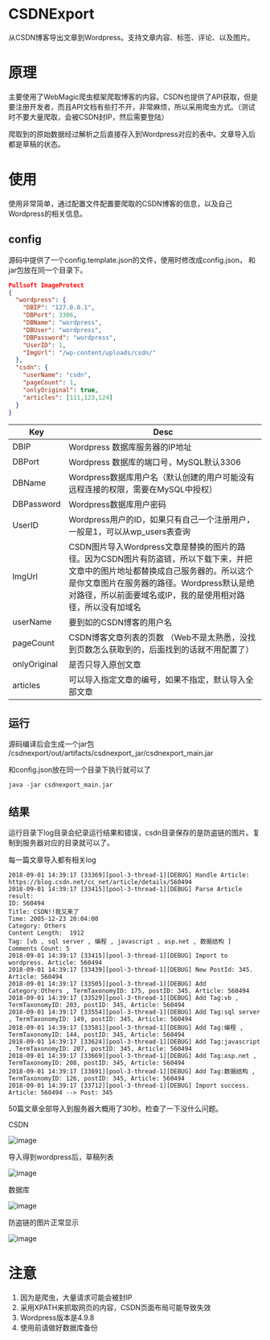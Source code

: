 # CSDNExport
从CSDN博客导出文章到Wordpress。支持文章内容、标签、评论、以及图片。


# 原理

主要使用了WebMagic爬虫框架爬取博客的内容。CSDN也提供了API获取，但是要注册开发者，而且API文档有些打不开，非常麻烦，所以采用爬虫方式。（测试时不要大量爬取，会被CSDN封IP，然后需要登陆）

爬取到的原始数据经过解析之后直接存入到Wordpress对应的表中。文章导入后都是草稿的状态。


# 使用
使用非常简单，通过配置文件配置要爬取的CSDN博客的信息，以及自己Wordpress的相关信息。


## config

源码中提供了一个config.template.json的文件，使用时修改成config.json， 和jar包放在同一个目录下。

``` json
Pullsoft ImageProtect
{
  "wordpress": {
    "DBIP": "127.0.0.1",
    "DBPort": 3306,
    "DBName": "wordpress",
    "DBUser": "wordpress",
    "DBPassword": "wordpress",
    "UserID": 1,
    "ImgUrl": "/wp-content/uploads/csdn/"
  },
  "csdn": {
    "userName": "csdn",
    "pageCount": 1,
    "onlyOriginal": true,
    "articles": [111,123,124]
  }
}
```

| Key  | Desc |
| ------  | ------ |
|DBIP|Wordpress 数据库服务器的IP地址|
|DBPort|Wordpress 数据库的端口号，MySQL默认3306|
|DBName|Wordpress数据库用户名（默认创建的用户可能没有远程连接的权限，需要在MySQL中授权）|
|DBPassword|Wordpress数据库用户密码|
| UserID | Wordpress用户的ID，如果只有自己一个注册用户，一般是1，可以从wp_users表查询 |
| ImgUrl | CSDN图片导入Wordpress文章是替换的图片的路径。因为CSDN图片有防盗链，所以下载下来，并把文章中的图片地址都替换成自己服务器的。所以这个是你文章图片在服务器的路径。Wordpress默认是绝对路径，所以前面要域名或IP，我的是使用相对路径，所以没有加域名|
|userName|要到如的CSDN博客的用户名|
|pageCount | CSDN博客文章列表的页数 （Web不是太熟悉，没找到页数怎么获取到的，后面找到的话就不用配置了）|
|onlyOriginal | 是否只导入原创文章|
|articles|可以导入指定文章的编号，如果不指定，默认导入全部文章|


## 运行
源码编译后会生成一个jar包 /csdnexport/out/artifacts/csdnexport_jar/csdnexport_main.jar

和config.json放在同一个目录下执行就可以了
```shell
java -jar csdnexport_main.jar
```

## 结果

运行目录下log目录会纪录运行结果和错误，csdn目录保存的是防盗链的图片。复制到服务器对应的目录就可以了。

每一篇文章导入都有相关log
```log
2018-09-01 14:39:17 [33369][pool-3-thread-1][DEBUG] Handle Article: https://blog.csdn.net/cc_net/article/details/560494
2018-09-01 14:39:17 [33415][pool-3-thread-1][DEBUG] Parse Article result:
ID: 560494
Title: CSDN!!我又来了
Time: 2005-12-23 20:04:00
Category: Others
Content Length:  1912
Tag: [vb , sql server , 编程 , javascript , asp.net , 数据结构 ]
Comments Count: 5
2018-09-01 14:39:17 [33415][pool-3-thread-1][DEBUG] Import to wordpress. Article: 560494
2018-09-01 14:39:17 [33439][pool-3-thread-1][DEBUG] New PostId: 345. Article: 560494
2018-09-01 14:39:17 [33505][pool-3-thread-1][DEBUG] Add Category:Others , TermTaxonomyID: 175, postID: 345, Article: 560494
2018-09-01 14:39:17 [33529][pool-3-thread-1][DEBUG] Add Tag:vb , TermTaxonomyID: 203, postID: 345, Article: 560494
2018-09-01 14:39:17 [33554][pool-3-thread-1][DEBUG] Add Tag:sql server , TermTaxonomyID: 149, postID: 345, Article: 560494
2018-09-01 14:39:17 [33581][pool-3-thread-1][DEBUG] Add Tag:编程 , TermTaxonomyID: 144, postID: 345, Article: 560494
2018-09-01 14:39:17 [33624][pool-3-thread-1][DEBUG] Add Tag:javascript , TermTaxonomyID: 207, postID: 345, Article: 560494
2018-09-01 14:39:17 [33669][pool-3-thread-1][DEBUG] Add Tag:asp.net , TermTaxonomyID: 208, postID: 345, Article: 560494
2018-09-01 14:39:17 [33691][pool-3-thread-1][DEBUG] Add Tag:数据结构 , TermTaxonomyID: 126, postID: 345, Article: 560494
2018-09-01 14:39:17 [33712][pool-3-thread-1][DEBUG] Import success. Article: 560494 --> Post: 345
```

50篇文章全部导入到服务器大概用了30秒。检查了一下没什么问题。

CSDN

![image](https://github.com/cclover/csdnexport/blob/master/images/csdn.png)

导入得到wordpress后，草稿列表

![image](https://github.com/cclover/csdnexport/blob/master/images/wordpress_articles.png)

数据库

![image](https://github.com/cclover/csdnexport/blob/master/images/wordpress_db.png)

防盗链的图片正常显示

![image](https://github.com/cclover/csdnexport/blob/master/images/worpress.png)


# 注意

1. 因为是爬虫，大量请求可能会被封IP
2. 采用XPATH来抓取网页的内容，CSDN页面布局可能导致失效
3. Wordpress版本是4.9.8
4. 使用前请做好数据库备份



